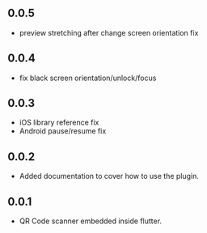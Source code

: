 ## 0.0.5

* preview stretching after change screen orientation fix

## 0.0.4

* fix black screen orientation/unlock/focus

## 0.0.3

* iOS library reference fix
* Android pause/resume fix

## 0.0.2

* Added documentation to cover how to use the plugin.

## 0.0.1

* QR Code scanner embedded inside flutter.
